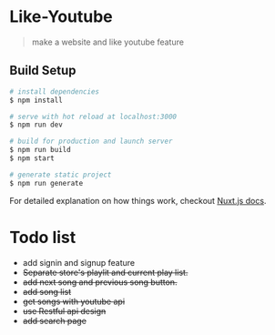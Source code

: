 # Like-Youtube

> make a website and like youtube feature

## Build Setup

``` bash
# install dependencies
$ npm install

# serve with hot reload at localhost:3000
$ npm run dev

# build for production and launch server
$ npm run build
$ npm start

# generate static project
$ npm run generate
```

For detailed explanation on how things work, checkout [Nuxt.js docs](https://nuxtjs.org).

# Todo list
- add signin and signup feature
- ~~Separate store's playlit and current play list.~~
- ~~add next song and previous song button.~~
- ~~add song list~~
- ~~get songs with youtube api~~
- ~~use Restful api design~~
- ~~add search page~~
